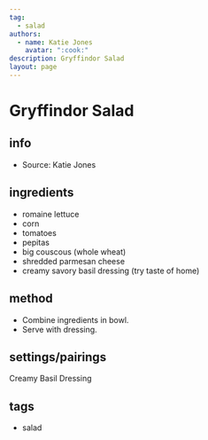 ```yaml
---
tag:
  - salad
authors:
  - name: Katie Jones
    avatar: ":cook:"
description: Gryffindor Salad
layout: page
---
```


# Gryffindor Salad


## info
* Source: Katie Jones

## ingredients
* romaine lettuce
* corn
* tomatoes
* pepitas
* big couscous (whole wheat)
* shredded parmesan cheese
* creamy savory basil dressing (try taste of home)

## method
* Combine ingredients in bowl.
* Serve with dressing.

## settings/pairings
Creamy Basil Dressing

## tags
* salad
